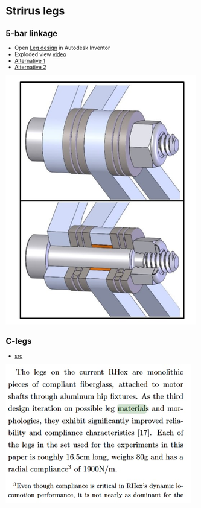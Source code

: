 # Strirus legs

## 5-bar linkage
* Open [Leg design](./Leg.iam) in Autodesk Inventor
* Exploded view [video](./README/explode.wmv)
* [Alternative 1](https://github.com/Nate711/StanfordDoggoProject#joints)
* [Alternative 2](https://static1.squarespace.com/static/542ddec8e4b0158794bd1036/t/584addc52994ca5866274be3/1481301453183/gait-development-direct.pdf?#page=6)

![Alternative 2](./README/alt2.jpg)


## C-legs
* [src](https://journals.sagepub.com/doi/10.1177/0278364904045594)

![RHex legs](./README/Rhex-leg.jpg)